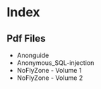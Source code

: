 # Index 
## Pdf Files
- Anonguide
- Anonymous_SQL-injection 
- NoFlyZone - Volume 1
- NoFlyZone - Volume 2

